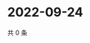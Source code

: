 # 2022-09-24

共 0 条

<!-- BEGIN WEIBO -->
<!-- 最后更新时间 Sat Sep 24 2022 20:33:19 GMT+0800 (China Standard Time) -->

<!-- END WEIBO -->
